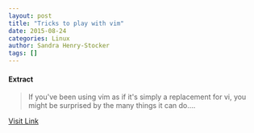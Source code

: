 ```yaml
---
layout: post
title: "Tricks to play with vim"
date: 2015-08-24
categories: Linux
author: Sandra Henry-Stocker
tags: []
---
```





#### Extract
>If you've been using vim as if it's simply a replacement for vi, you might be surprised by the many things it can do....



[Visit Link](http://lxer.com/module/newswire/ext_link.php?rid=217913)


